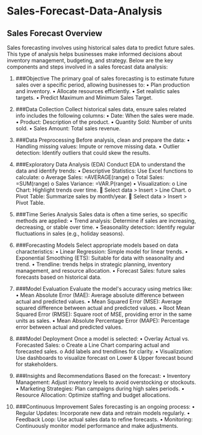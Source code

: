 # Sales-Forecast-Data-Analysis
## Sales Forecast Overview
Sales forecasting involves using historical sales data to predict future sales. This type of analysis helps businesses make informed decisions about inventory management, budgeting, and strategy. Below are the key components and steps involved in a sales forecast data analysis:
1. ###Objective
The primary goal of sales forecasting is to estimate future sales over a specific period, allowing businesses to:
•	Plan production and inventory.
•	Allocate resources efficiently.
•	Set realistic sales targets.
•	Predict Maximum and Minimum Sales Target.
2. ###Data Collection
Collect historical sales data, ensure sales related info includes the following columns:
•	Date: When the sales were made.
•	Product: Description of the product.
•	Quantity Sold: Number of units sold.
•	Sales Amount: Total sales revenue.
3. ###Data Preprocessing
Before analysis, clean and prepare the data:
•	Handling missing values: Impute or remove missing data.
•	Outlier detection: Identify outliers that could skew the results.
4. ###Exploratory Data Analysis (EDA)
Conduct EDA to understand the data and identify trends:
•	Descriptive Statistics: Use Excel functions to calculate:
o	Average Sales: =AVERAGE(range)
o	Total Sales: =SUM(range)
o	Sales Variance: =VAR.P(range)
•	Visualization:
o	Line Chart: Highlight trends over time.
	Select data > Insert > Line Chart.
o	Pivot Table: Summarize sales by month/year.
	Select data > Insert > Pivot Table.
5. ###Time Series Analysis
Sales data is often a time series, so specific methods are applied:
•	Trend analysis: Determine if sales are increasing, decreasing, or stable over time.
•	Seasonality detection: Identify regular fluctuations in sales (e.g., holiday seasons).
6. ###Forecasting Models
Select appropriate models based on data characteristics:
•	Linear Regression: Simple model for linear trends.
•	Exponential Smoothing (ETS): Suitable for data with seasonality and trend.
•	Trendline: trends helps in strategic planning, inventory management, and resource allocation.
•	Forecast Sales: future sales forecasts based on historical data.
7. ###Model Evaluation
Evaluate the model's accuracy using metrics like:
•	Mean Absolute Error (MAE): Average absolute difference between actual and predicted values.
•	Mean Squared Error (MSE): Average squared difference between actual and predicted values.
•	Root Mean Squared Error (RMSE): Square root of MSE, providing error in the same units as sales.
•	Mean Absolute Percentage Error (MAPE): Percentage error between actual and predicted values.
8. ###Model Deployment
Once a model is selected:
•	Overlay Actual vs. Forecasted Sales:
o	Create a Line Chart comparing actual and forecasted sales.
o	Add labels and trendlines for clarity.
•	Visualization: Use dashboards to visualize forecast on Lower & Upper forecast bound for stakeholders.

9. ###Insights and Recommendations
Based on the forecast:
•	Inventory Management: Adjust inventory levels to avoid overstocking or stockouts.
•	Marketing Strategies: Plan campaigns during high sales periods.
•	Resource Allocation: Optimize staffing and budget allocations.
10. ###Continuous Improvement
Sales forecasting is an ongoing process:
•	Regular Updates: Incorporate new data and retrain models regularly.
•	Feedback Loop: Use actual sales data to refine forecasts.
•	Monitoring: Continuously monitor model performance and make adjustments.


